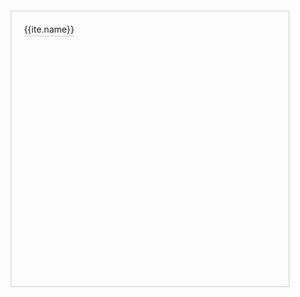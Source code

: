 

<div class="list" ref="fixedListRef" @scroll="fixedScrollEvent">

  <div class="list-containter" :style="{transform: `translate3d(0,${fixedModel.startOffset}px,0)`}">
    <div class="fixed-list-item" v-for="ite in fixedModel.list" :key="ite.id">
     {{ite.name}}
    </div>
  </div>
  <div class="list-place"></div>
</div>

<script setup>
import { reactive,ref } from 'vue'

// 固定
const fixedListRef = ref(null)
const allList = new Array(10000).fill(0).map((item, index) => ({ id: index, name: `第${index}个元素` }))
const fixedModel = reactive({
  list:[],
  height: '20px',
  startOffset:0,

})

const fixedScrollEvent = (e) => {
  const scrollTop = e.target.scrollTop || 0
  const startIndex = Math.floor(scrollTop / fixedModel.height)
  const endIndex = startIndex + 20
  fixedModel.list = allList.slice(startIndex, endIndex)
  fixedModel.startOffset = scrollTop - (scrollTop % fixedModel.height)
}
onMounted(()=>{
  fixedScrollEvent({target:{scrollTop:0}})
})
</script>
<style lang="scss" scoped>

.list {
  position: relative;
  width: 80%;
  margin: 20px auto;
  padding: 20px;
  border: 1px solid #ccc;
  height: 400px;
  overflow-y: auto;
  .list-place {
    height: 200000px;
  }
  .list-containter {
    position: absolute;
  }
  .fixed-list-item {
    height: 20px;
    box-sizing: border-box;
    border-bottom: 1px solid #ccc;
  }
}
</style>
